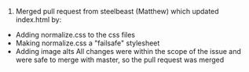 
1. Merged pull request from steelbeast (Matthew) which updated index.html by:
  - Adding normalize.css to the css files
  - Making normalize.css a "failsafe" stylesheet
  - Adding image alts
All changes were within the scope of the issue and were safe to merge with master, so the pull request was merged
